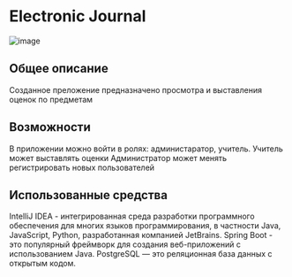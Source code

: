 # Electronic Journal

![image](https://github.com/tesderfoy/Terbusick/assets/98217566/6c37577e-caeb-420c-b12d-9ca9cca688bf)

## Общее описание

Созданное преложение предназначено просмотра и выставления оценок по предметам
## Возможности

В приложении можно войти в ролях: администаратор, учитель.
Учитель может выставлять оценки
Администратор может менять регистрировать новых пользователей
## Использованные средства
IntelliJ IDEA - интегрированная среда разработки программного обеспечения для многих языков программирования, в частности Java, JavaScript, Python, разработанная компанией JetBrains.
Spring Boot - это популярный фреймворк для создания веб-приложений с использованием Java.
PostgreSQL — это реляционная база данных с открытым кодом.
